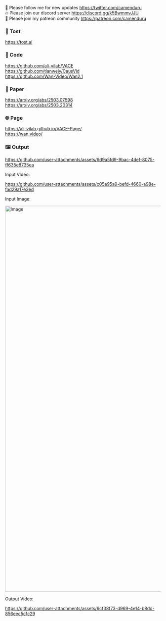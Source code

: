 🐣 Please follow me for new updates https://twitter.com/camenduru <br />
🔥 Please join our discord server https://discord.gg/k5BwmmvJJU <br />
🥳 Please join my patreon community https://patreon.com/camenduru <br />

###  🥪 Tost
https://tost.ai

### 🧬 Code
https://github.com/ali-vilab/VACE <br />
https://github.com/tianweiy/CausVid <br />
https://github.com/Wan-Video/Wan2.1

### 📄 Paper
https://arxiv.org/abs/2503.07598 <br />
https://arxiv.org/abs/2503.20314

### 🌐 Page
https://ali-vilab.github.io/VACE-Page/ <br />
https://wan.video/

### 🖼 Output

https://github.com/user-attachments/assets/6d9a5fd9-9bac-4def-8075-ff635e8735ea

Input Video:

https://github.com/user-attachments/assets/c05a95a9-befd-4660-a98e-fad29a17e3ed

Input Image:

<img width="1251" height="1247" alt="Image" src="https://github.com/user-attachments/assets/7d52265d-1bbf-41f9-9d3b-460cde433db1" />

Output Video:

https://github.com/user-attachments/assets/6cf38f73-d969-4e14-b8dd-856eec5c1c29

